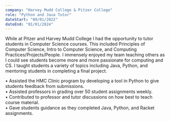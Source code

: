 ```yaml
---
company: "Harvey Mudd College & Pitzer College"
role: "Python and Java Tutor"
dateStart: "09/01/2022"
dateEnd: "01/01/2024"
---
```


While at Pitzer and Harvey Mudd College I had the opportunity to tutor students in Computer Science courses. This included Principles of Computer Science, Intro to Computer Science, and Computing Practices/Projects/People. I immensely enjoyed my team teaching others as I could see students become more and more passionate for computing and CS. I taught students a variety of topics including Java, Python, and mentoring students in completing a final project.

<div class="text-md ">• Assisted the HMC Clinic program by developing a tool in Python to give students feedback from submissions.</div>

<div class="text-md ">• Assisted professors in grading over 50 student assignments weekly.</div>

<div class="text-md ">• Contributed to professor and tutor discussions on how best to teach course material.</div>

<div class="text-md ">• Gave students guidance as they completed Java, Python, and Racket assignments.</div>